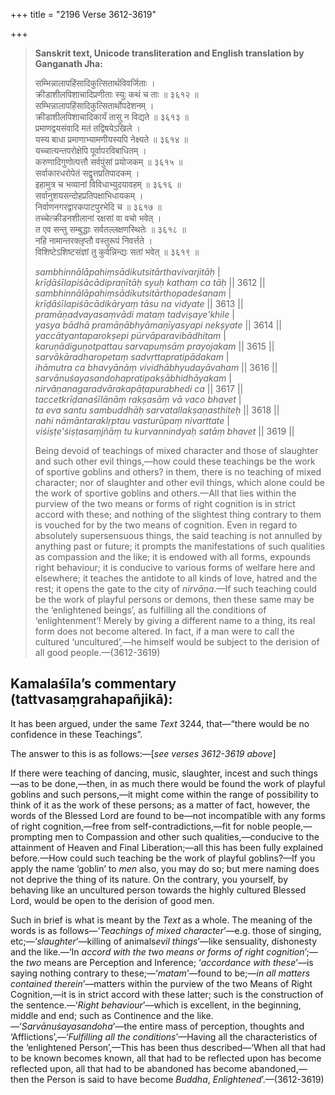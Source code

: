 +++
title = "2196 Verse 3612-3619"

+++
> **Sanskrit text, Unicode transliteration and English translation by Ganganath Jha:** 
>
> सम्भिन्नालापहिंसादिकुत्सितार्थविवर्जिताः ।  
> क्रीडाशीलपिशाचादिप्रणीताः स्युः कथं च ताः ॥ ३६१२ ॥  
> सम्भिन्नालापहिंसादिकुत्सितार्थोपदेशनम् ।  
> क्रीडाशीलपिशाचादिकार्यं तासु न विद्यते ॥ ३६१३ ॥  
> प्रमाणद्वयसंवादि मतं तद्विषयेऽखिले ।  
> यस्य बाधा प्रमाणाभ्यामणीयस्यपि नेक्ष्यते ॥ ३६१४ ॥  
> यच्चात्यन्तपरोक्षेपि पूर्वापरविबाधितम् ।  
> करुणादिगुणोत्पत्तौ सर्वपुंसां प्रयोजकम् ॥ ३६१५ ॥  
> सर्वाकारधरोपेतं सद्वृत्तप्रतिपादकम् ।  
> इहामुत्र च भव्यानां विविधाभ्युदयावहम् ॥ ३६१६ ॥  
> सर्वानुशयसन्दोहप्रतिपक्षाभिधायकम् ।  
> निर्वाणनगरद्वारकपाटपुरभेदि च ॥ ३६१७ ॥  
> तच्चेत्क्रीडनशीलानां रक्षसां वा वचो भवेत् ।  
> त एव सन्तु सम्बुद्धाः सर्वतल्लक्षणस्थितेः ॥ ३६१८ ॥  
> नहि नामान्तरक्लृप्तौ वस्तुरूपं निवर्त्तते ।  
> विशिष्टेऽशिष्टसंज्ञां तु कुर्वन्निन्द्यः सतां भवेत् ॥ ३६१९ ॥ 
>
> *sambhinnālāpahiṃsādikutsitārthavivarjitāḥ* \|  
> *krīḍāśīlapiśācādipraṇītāḥ syuḥ kathaṃ ca tāḥ* \|\| 3612 \|\|  
> *sambhinnālāpahiṃsādikutsitārthopadeśanam* \|  
> *krīḍāśīlapiśācādikāryaṃ tāsu na vidyate* \|\| 3613 \|\|  
> *pramāṇadvayasaṃvādi mataṃ tadviṣaye'khile* \|  
> *yasya bādhā pramāṇābhyāmaṇīyasyapi nekṣyate* \|\| 3614 \|\|  
> *yaccātyantaparokṣepi pūrvāparavibādhitam* \|  
> *karuṇādiguṇotpattau sarvapuṃsāṃ prayojakam* \|\| 3615 \|\|  
> *sarvākāradharopetaṃ sadvṛttapratipādakam* \|  
> *ihāmutra ca bhavyānāṃ vividhābhyudayāvaham* \|\| 3616 \|\|  
> *sarvānuśayasandohapratipakṣābhidhāyakam* \|  
> *nirvāṇanagaradvārakapāṭapurabhedi ca* \|\| 3617 \|\|  
> *taccetkrīḍanaśīlānāṃ rakṣasāṃ vā vaco bhavet* \|  
> *ta eva santu sambuddhāḥ sarvatallakṣaṇasthiteḥ* \|\| 3618 \|\|  
> *nahi nāmāntaraklṛptau vasturūpaṃ nivarttate* \|  
> *viśiṣṭe'śiṣṭasaṃjñāṃ tu kurvannindyaḥ satāṃ bhavet* \|\| 3619 \|\| 
>
> Being devoid of teachings of mixed character and those of slaughter and such other evil things,—how could these teachings be the work of sportive goblins and others? in them, there is no teaching of mixed character; nor of slaughter and other evil things, which alone could be the work of sportive goblins and others.—All that lies within the purview of the two means or forms of right cognition is in strict accord with these; and nothing of the slightest thing contrary to them is vouched for by the two means of cognition. Even in regard to absolutely supersensuous things, the said teaching is not annulled by anything past or future; it prompts the manifestations of such qualities as compassion and the like; it is endowed with all forms, expounds right behaviour; it is conducive to various forms of welfare here and elsewhere; it teaches the antidote to all kinds of love, hatred and the rest; it opens the gate to the city of *nirvāṇa*.—If such teaching could be the work of playful persons or demons, then these same may be the ‘enlightened beings’, as fulfilling all the conditions of ‘enlightenment’! Merely by giving a different name to a thing, its real form does not become altered. In fact, if a man were to call the cultured ‘uncultured’,—he himself would be subject to the derision of all good people.—(3612-3619)



## Kamalaśīla’s commentary (tattvasaṃgrahapañjikā):

It has been argued, under the same *Text* 3244, that—“there would be no confidence in these Teachings”.

The answer to this is as follows:—[*see verses 3612-3619* *above*]

If there were teaching of dancing, music, slaughter, incest and such things—as to be done,—then, in as much there would be found the work of playful goblins and such persons,—it might come within the range of possibility to think of it as the work of these persons; as a matter of fact, however, the words of the Blessed Lord are found to be—not incompatible with any forms of right cognition,—free from self-contradictions,—fit for noble people,—prompting men to Compassion and other such qualities,—conducive to the attainment of Heaven and Final Liberation;—all this has been fully explained before.—How could such teaching be the work of playful goblins?—If you apply the name ‘goblin’ to *men* also, you may do so; but mere naming does not deprive the thing of its nature. On the contrary, you yourself, by behaving like an uncultured person towards the highly cultured Blessed Lord, would be open to the derision of good men.

Such in brief is what is meant by the *Text* as a whole. The meaning of the words is as follows—‘*Teachings of mixed character*’—e.g. those of singing, etc;—‘*slaughter*’—killing of animals*evil things*’—like sensuality, dishonesty and the like.—‘In *accord with the two means or forms of right cognition*’;—the *two* means are Perception and Inference; ‘*accordance with these*’—is saying nothing contrary to these;—‘*matam*’—found to be;—*in all matters contained therein*’—matters within the purview of the two Means of Right Cognition,—it is in strict accord with these latter; such is the construction of the sentence.—‘*Right behaviour*’—which is excellent, in the beginning, middle and end; such as Continence and the like.—‘*Sarvānuśayasandoha*’—the entire mass of perception, thoughts and ‘Afflictions’,—‘*Fulfilling all the conditions*’—Having all the characteristics of the ‘enlightened Person’,—This has been thus described—‘When all that had to be known becomes known, all that had to be reflected upon has become reflected upon, all that had to be abandoned has become abandoned,—then the Person is said to have become *Buddha*, *Enlightened*’.—(3612-3619)


